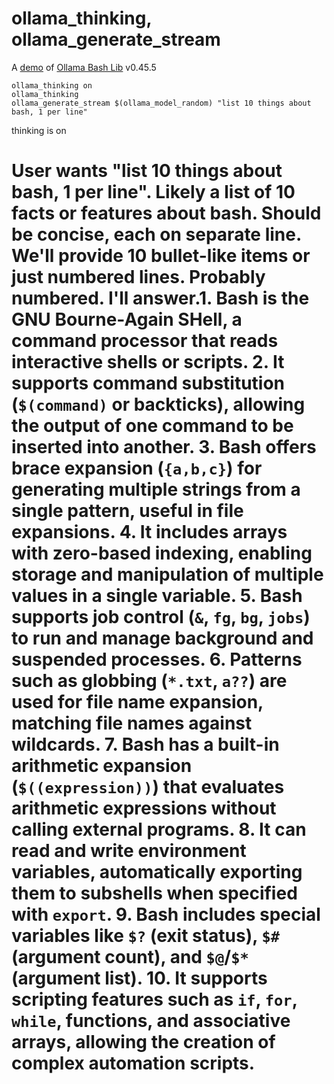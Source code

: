 # ollama_thinking, ollama_generate_stream

A [demo](../README.md#demos) of [Ollama Bash Lib](https://github.com/attogram/ollama-bash-lib) v0.45.5

```
ollama_thinking on
ollama_thinking
ollama_generate_stream $(ollama_model_random) "list 10 things about bash, 1 per line"
```

thinking is on
# <thinking>
# User wants "list 10 things about bash, 1 per line". Likely a list of 10 facts or features about bash. Should be concise, each on separate line. We'll provide 10 bullet-like items or just numbered lines. Probably numbered. I'll answer.1. Bash is the GNU Bourne-Again SHell, a command processor that reads interactive shells or scripts.  2. It supports command substitution (`$(command)` or backticks), allowing the output of one command to be inserted into another.  3. Bash offers brace expansion (`{a,b,c}`) for generating multiple strings from a single pattern, useful in file expansions.  4. It includes arrays with zero-based indexing, enabling storage and manipulation of multiple values in a single variable.  5. Bash supports job control (`&`, `fg`, `bg`, `jobs`) to run and manage background and suspended processes.  6. Patterns such as globbing (`*.txt`, `a??`) are used for file name expansion, matching file names against wildcards.  7. Bash has a built-in arithmetic expansion (`$((expression))`) that evaluates arithmetic expressions without calling external programs.  8. It can read and write environment variables, automatically exporting them to subshells when specified with `export`.  9. Bash includes special variables like `$?` (exit status), `$#` (argument count), and `$@`/`$*` (argument list).  10. It supports scripting features such as `if`, `for`, `while`, functions, and associative arrays, allowing the creation of complex automation scripts.

# </thinking>
